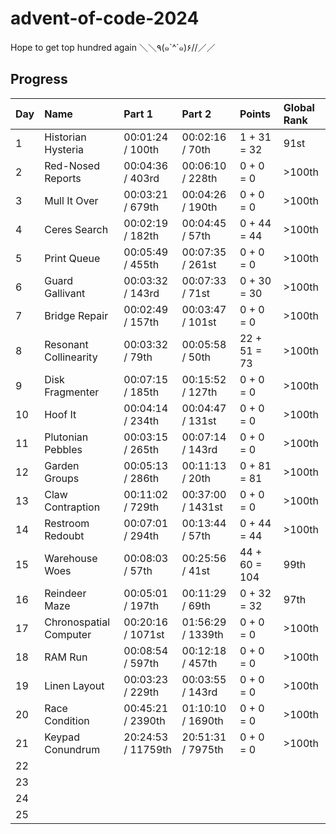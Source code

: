# advent-of-code-2024

Hope to get top hundred again ＼＼٩(๑`^´๑)۶//／／

## Progress

| Day | Name                   | Part 1             | Part 2            | Points        | Global Rank |
| --- | :--------------------- | :----------------- | :---------------- | :------------ | :---------- |
| 1   | Historian Hysteria     | 00:01:24 / 100th   | 00:02:16 / 70th   | 1 + 31 = 32   | 91st        |
| 2   | Red-Nosed Reports      | 00:04:36 / 403rd   | 00:06:10 / 228th  | 0 + 0 = 0     | >100th      |
| 3   | Mull It Over           | 00:03:21 / 679th   | 00:04:26 / 190th  | 0 + 0 = 0     | >100th      |
| 4   | Ceres Search           | 00:02:19 / 182th   | 00:04:45 / 57th   | 0 + 44 = 44   | >100th      |
| 5   | Print Queue            | 00:05:49 / 455th   | 00:07:35 / 261st  | 0 + 0 = 0     | >100th      |
| 6   | Guard Gallivant        | 00:03:32 / 143rd   | 00:07:33 / 71st   | 0 + 30 = 30   | >100th      |
| 7   | Bridge Repair          | 00:02:49 / 157th   | 00:03:47 / 101st  | 0 + 0 = 0     | >100th      |
| 8   | Resonant Collinearity  | 00:03:32 / 79th    | 00:05:58 / 50th   | 22 + 51 = 73  | >100th      |
| 9   | Disk Fragmenter        | 00:07:15 / 185th   | 00:15:52 / 127th  | 0 + 0 = 0     | >100th      |
| 10  | Hoof It                | 00:04:14 / 234th   | 00:04:47 / 131st  | 0 + 0 = 0     | >100th      |
| 11  | Plutonian Pebbles      | 00:03:15 / 265th   | 00:07:14 / 143rd  | 0 + 0 = 0     | >100th      |
| 12  | Garden Groups          | 00:05:13 / 286th   | 00:11:13 / 20th   | 0 + 81 = 81   | >100th      |
| 13  | Claw Contraption       | 00:11:02 / 729th   | 00:37:00 / 1431st | 0 + 0 = 0     | >100th      |
| 14  | Restroom Redoubt       | 00:07:01 / 294th   | 00:13:44 / 57th   | 0 + 44 = 44   | >100th      |
| 15  | Warehouse Woes         | 00:08:03 / 57th    | 00:25:56 / 41st   | 44 + 60 = 104 | 99th        |
| 16  | Reindeer Maze          | 00:05:01 / 197th   | 00:11:29 / 69th   | 0 + 32 = 32   | 97th        |
| 17  | Chronospatial Computer | 00:20:16 / 1071st  | 01:56:29 / 1339th | 0 + 0 = 0     | >100th      |
| 18  | RAM Run                | 00:08:54 / 597th   | 00:12:18 / 457th  | 0 + 0 = 0     | >100th      |
| 19  | Linen Layout           | 00:03:23 / 229th   | 00:03:55 / 143rd  | 0 + 0 = 0     | >100th      |
| 20  | Race Condition         | 00:45:21 / 2390th  | 01:10:10 / 1690th | 0 + 0 = 0     | >100th      |
| 21  | Keypad Conundrum       | 20:24:53 / 11759th | 20:51:31 / 7975th | 0 + 0 = 0     | >100th      |
| 22  |                        |                    |                   |               |             |
| 23  |                        |                    |                   |               |             |
| 24  |                        |                    |                   |               |             |
| 25  |                        |                    |                   |               |             |
